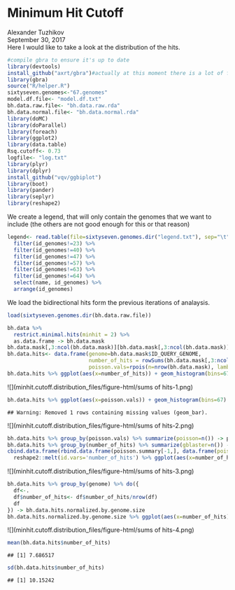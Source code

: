 # Minimum Hit Cutoff
Alexander Tuzhikov  
September 30, 2017  
Here I would like to take a look at the distribution of the hits.

```r
#compile gbra to ensure it's up to date
library(devtools)
install_github("axrt/gbra")#actually at this moment there is a lot of functionality that needs to be updated
library(gbra)
source("R/helper.R")
sixtyseven.genomes<-"67.genomes"
model.df.file<- "model.df.txt"
bh.data.raw.file<- "bh.data.raw.rda"
bh.data.normal.file<- "bh.data.normal.rda"
library(doMC)
library(doParallel)
library(foreach)
library(ggplot2)
library(data.table)
Rsq.cutoff<- 0.73
logfile<- "log.txt"
library(plyr)
library(dplyr)
install_github("vqv/ggbiplot")
library(boot)
library(pander)
library(seplyr)
library(reshape2)
```

We create a legend, that will only contain the genomes that we want to include (the others are not good enough for this or that reason)

```r
legend<- read.table(file=sixtyseven.genomes.dir("legend.txt"), sep="\t", header=TRUE, stringsAsFactors = FALSE) %>% 
  filter(id_genomes!=23) %>% 
  filter(id_genomes!=40) %>% 
  filter(id_genomes!=47) %>%
  filter(id_genomes!=57) %>%
  filter(id_genomes!=63) %>%
  filter(id_genomes!=64) %>%
  select(name, id_genomes) %>%
  arrange(id_genomes)
```

We load the bidirectional hits form the previous iterations of analaysis.

```r
load(sixtyseven.genomes.dir(bh.data.raw.file))
```


```r
bh.data %>%
  restrict.minimal.hits(minhit = 2) %>%
  as.data.frame -> bh.data.mask
bh.data.mask[,3:ncol(bh.data.mask)][bh.data.mask[,3:ncol(bh.data.mask)]>0]<-1
bh.data.hits<- data.frame(genome=bh.data.mask$ID_QUERY_GENOME, 
                          number_of_hits = rowSums(bh.data.mask[,3:ncol(bh.data.mask)]),
                          poisson.vals=rpois(n=nrow(bh.data.mask), lambda = 1)+1)
bh.data.hits %>% ggplot(aes(x=number_of_hits)) + geom_histogram(bins=67)
```

![](minhit.cutoff.distribution_files/figure-html/sums of hits-1.png)<!-- -->

```r
bh.data.hits %>% ggplot(aes(x=poisson.vals)) + geom_histogram(bins=67) + xlim(c(1, 10))
```

```
## Warning: Removed 1 rows containing missing values (geom_bar).
```

![](minhit.cutoff.distribution_files/figure-html/sums of hits-2.png)<!-- -->

```r
bh.data.hits %>% group_by(poisson.vals) %>% summarize(poisson=n()) -> poisson.summary
bh.data.hits %>% group_by(number_of_hits) %>% summarize(gblaster=n()) -> numhits.summary
cbind.data.frame(rbind.data.frame(poisson.summary[-1,], data.frame(poisson.vals=10:61, poisson = 0)), numhits.summary)[,-1] %>%
  reshape2::melt(id.vars='number_of_hits') %>% ggplot(aes(x=number_of_hits, y=value, group=variable, color=variable)) + geom_line() + scale_x_continuous(breaks=seq(0, 67,2))
```

![](minhit.cutoff.distribution_files/figure-html/sums of hits-3.png)<!-- -->

```r
bh.data.hits %>% group_by(genome) %>% do({
  df<-.
  df$number_of_hits<- df$number_of_hits/nrow(df)
  df
}) -> bh.data.hits.normalized.by.genome.size
bh.data.hits.normalized.by.genome.size %>% ggplot(aes(x=number_of_hits)) + geom_histogram(bins=67)
```

![](minhit.cutoff.distribution_files/figure-html/sums of hits-4.png)<!-- -->

```r
mean(bh.data.hits$number_of_hits)
```

```
## [1] 7.686517
```

```r
sd(bh.data.hits$number_of_hits)
```

```
## [1] 10.15242
```
